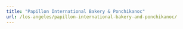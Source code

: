 ```yaml
---
title: "Papillon International Bakery & Ponchikanoc"
url: /los-angeles/papillon-international-bakery-and-ponchikanoc/
---
```

